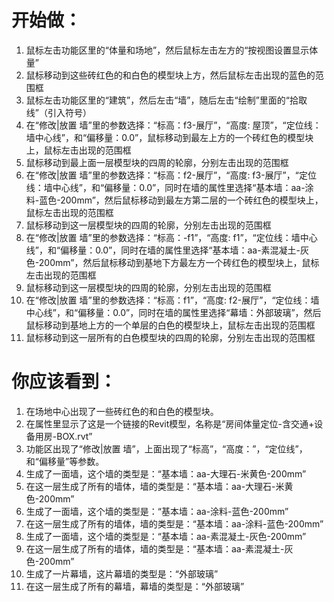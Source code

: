 # 开始做： #


1. 鼠标左击功能区里的“体量和场地”，然后鼠标左击左方的“按视图设置显示体量”
2. 鼠标移动到这些砖红色的和白色的模型块上方，然后鼠标左击出现的蓝色的范围框
3. 鼠标左击功能区里的“建筑”，然后左击“墙”，随后左击“绘制”里面的“拾取线”（引入符号）
4. 在“修改|放置 墙”里的参数选择：“标高：f3-展厅”，“高度: 屋顶”，“定位线：墙中心线”，和“偏移量：0.0”，鼠标移动到最左上方的一个砖红色的模型块上，鼠标左击出现的范围框
5. 鼠标移动到最上面一层模型块的四周的轮廓，分别左击出现的范围框
6. 在“修改|放置 墙”里的参数选择：“标高：f2-展厅”，“高度: f3-展厅”，“定位线：墙中心线”，和“偏移量：0.0”，同时在墙的属性里选择“基本墙：aa-涂料-蓝色-200mm”，然后鼠标移动到最左方第二层的一个砖红色的模型块上，鼠标左击出现的范围框
7. 鼠标移动到这一层模型块的四周的轮廓，分别左击出现的范围框
8. 在“修改|放置 墙”里的参数选择：“标高：-f1”，“高度: f1”，“定位线：墙中心线”，和“偏移量：0.0”，同时在墙的属性里选择“基本墙：aa-素混凝土-灰色-200mm”，然后鼠标移动到基地下方最左方一个砖红色的模型块上，鼠标左击出现的范围框
9. 鼠标移动到这一层模型块的四周的轮廓，分别左击出现的范围框
10. 在“修改|放置 墙”里的参数选择：“标高：f1”，“高度: f2-展厅”，“定位线：墙中心线”，和“偏移量：0.0”，同时在墙的属性里选择“幕墙：外部玻璃”，然后鼠标移动到基地上方的一个单层的白色的模型块上，鼠标左击出现的范围框
11. 鼠标移动到这一层所有的白色模型块的四周的轮廓，分别左击出现的范围框



# 你应该看到： #

1. 在场地中心出现了一些砖红色的和白色的模型块。
2. 在属性里显示了这是一个链接的Revit模型，名称是“房间体量定位-含交通+设备用房-BOX.rvt”
3. 功能区出现了“修改|放置 墙”，上面出现了“标高”，“高度：”，“定位线”，和“偏移量”等参数。
4. 生成了一面墙，这个墙的类型是：“基本墙：aa-大理石-米黄色-200mm”
5. 在这一层生成了所有的墙体，墙的类型是：“基本墙：aa-大理石-米黄色-200mm”
6. 生成了一面墙，这个墙的类型是：“基本墙：aa-涂料-蓝色-200mm”
7. 在这一层生成了所有的墙体，墙的类型是：“基本墙：aa-涂料-蓝色-200mm”
8. 生成了一面墙，这个墙的类型是：“基本墙：aa-素混凝土-灰色-200mm”
9. 在这一层生成了所有的墙体，墙的类型是：“基本墙：aa-素混凝土-灰色-200mm”
10. 生成了一片幕墙，这片幕墙的类型是：“外部玻璃”
11. 在这一层生成了所有的幕墙，幕墙的类型是：“外部玻璃”